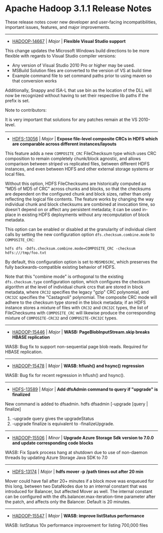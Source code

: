 
<!---
# Licensed to the Apache Software Foundation (ASF) under one
# or more contributor license agreements.  See the NOTICE file
# distributed with this work for additional information
# regarding copyright ownership.  The ASF licenses this file
# to you under the Apache License, Version 2.0 (the
# "License"); you may not use this file except in compliance
# with the License.  You may obtain a copy of the License at
#
#     http://www.apache.org/licenses/LICENSE-2.0
#
# Unless required by applicable law or agreed to in writing, software
# distributed under the License is distributed on an "AS IS" BASIS,
# WITHOUT WARRANTIES OR CONDITIONS OF ANY KIND, either express or implied.
# See the License for the specific language governing permissions and
# limitations under the License.
-->
# Apache Hadoop  3.1.1 Release Notes

These release notes cover new developer and user-facing incompatibilities, important issues, features, and major improvements.


---

* [HADOOP-14667](https://issues.apache.org/jira/browse/HADOOP-14667) | *Major* | **Flexible Visual Studio support**

<!-- markdown -->

This change updates the Microsoft Windows build directions to be more flexible with regards to Visual Studio compiler versions:

* Any version of Visual Studio 2010 Pro or higher may be used.
* MSBuild Solution files are converted to the version of VS at build time
* Example command file to set command paths prior to using maven so that conversion works

Additionally, Snappy and ISA-L that use bin as the location of the DLL will now be recognized without having to set their respective lib paths if the prefix is set.

Note to contributors:

It is very important that solutions for any patches remain at the VS 2010-level.


---

* [HDFS-13056](https://issues.apache.org/jira/browse/HDFS-13056) | *Major* | **Expose file-level composite CRCs in HDFS which are comparable across different instances/layouts**

<!-- markdown --> 

This feature adds a new `COMPOSITE_CRC` FileChecksum type which uses CRC composition to remain completely chunk/block agnostic, and allows comparison between striped vs replicated files, between different HDFS instances, and even between HDFS and other external storage systems or local files.

Without this option, HDFS FileChecksums are historically computed as "MD5 of MD5 of CRC" across chunks and blocks, so that the checksums are dependent on the configured chunk and block sizes, rather than only reflecting the logical file contents. The feature works by changing the way individual chunk and block checksums are combined at invocation time, so doesn't depend on or affect any persistent metadata; it can be used in-place in existing HDFS deployments without any recomputation of block metadata.

This option can be enabled or disabled at the granularity of individual client calls by setting the new configuration option `dfs.checksum.combine.mode` to `COMPOSITE_CRC`:

    hdfs dfs -Ddfs.checksum.combine.mode=COMPOSITE_CRC -checksum hdfs:///tmp/foo.txt

By default, this configuration option is set to `MD5MD5CRC`, which preserves the fully backwards-compatible existing behavior of HDFS.

Note that this "combine mode" is orthogonal to the existing `dfs.checksum.type` configuration option, which configures the checksum algorithm at the level of individual chunk crcs that are stored in block metadata, where `CRC32` specifies the legacy "gzip" CRC polynomial, and `CRC32C` specifies the "Castagnoli" polynomial. The composite CRC mode will adhere to the checksum type stored in the block metadata; if an HDFS instance stores a mixture of files with `CRC32` and `CRC32C` types, the list of FileChecksums with `COMPOSITE_CRC` will likewise produce the corresponding mixture of `COMPOSITE-CRC32` and `COMPOSITE-CRC32C` types.


---

* [HADOOP-15446](https://issues.apache.org/jira/browse/HADOOP-15446) | *Major* | **WASB: PageBlobInputStream.skip breaks HBASE replication**

WASB: Bug fix to support non-sequential page blob reads.  Required for HBASE replication.


---

* [HADOOP-15478](https://issues.apache.org/jira/browse/HADOOP-15478) | *Major* | **WASB: hflush() and hsync() regression**

WASB: Bug fix for recent regression in hflush() and hsync().


---

* [HDFS-13589](https://issues.apache.org/jira/browse/HDFS-13589) | *Major* | **Add dfsAdmin command to query if "upgrade" is finalized**

New command is added to dfsadmin.
hdfs dfsadmin [-upgrade [query \| finalize]
1. -upgrade query gives the upgradeStatus 
2. -upgrade finalize is equivalent to -finalizeUpgrade.


---

* [HADOOP-15506](https://issues.apache.org/jira/browse/HADOOP-15506) | *Minor* | **Upgrade Azure Storage Sdk version to 7.0.0 and update corresponding code blocks**

WASB: Fix Spark process hang at shutdown due to use of non-daemon threads by updating Azure Storage Java SDK to 7.0


---

* [HDFS-13174](https://issues.apache.org/jira/browse/HDFS-13174) | *Major* | **hdfs mover -p /path times out after 20 min**

Mover could have fail after 20+ minutes if a block move was enqueued for this long, between two DataNodes due to an internal constant that was introduced for Balancer, but affected Mover as well.
The internal constant can be configured with the dfs.balancer.max-iteration-time parameter after the patch, and affects only the Balancer. Default is 20 minutes.


---

* [HADOOP-15547](https://issues.apache.org/jira/browse/HADOOP-15547) | *Major* | **WASB: improve listStatus performance**

WASB: listStatus 10x performance improvement for listing 700,000 files



